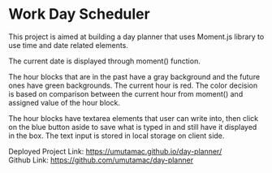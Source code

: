 # Work Day Scheduler

This project is aimed at building a day planner that uses Moment.js library to use time and date related elements. 

The current date is displayed through moment() function.

The hour blocks that are in the past have a gray background and the future ones have green backgrounds. The current hour is red. The color decision is based on comparison between the current hour from moment() and assigned value of the hour block.

The hour blocks have textarea elements that user can write into, then click on the blue button aside to save what is typed in and still have it displayed in the box. The text input is stored in local storage on client side.

Deployed Project Link: https://umutamac.github.io/day-planner/<br>
Github Link: https://github.com/umutamac/day-planner
